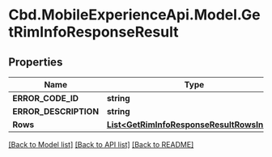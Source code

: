 # Cbd.MobileExperienceApi.Model.GetRimInfoResponseResult

## Properties

Name | Type | Description | Notes
------------ | ------------- | ------------- | -------------
**ERROR_CODE_ID** | **string** |  | 
**ERROR_DESCRIPTION** | **string** |  | 
**Rows** | [**List&lt;GetRimInfoResponseResultRowsInner&gt;**](GetRimInfoResponseResultRowsInner.md) |  | 

[[Back to Model list]](../README.md#documentation-for-models) [[Back to API list]](../README.md#documentation-for-api-endpoints) [[Back to README]](../README.md)

